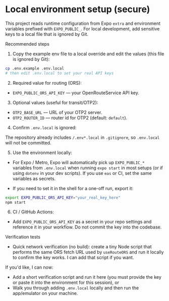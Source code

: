 # Local environment setup (secure)

This project reads runtime configuration from Expo `extra` and environment variables prefixed with `EXPO_PUBLIC_`. For local development, add sensitive keys to a local file that is ignored by Git.

Recommended steps

1. Copy the example env file to a local override and edit the values (this file is ignored by Git):

```bash
cp .env.example .env.local
# then edit .env.local to set your real API keys
```

2. Required value for routing (ORS):

- `EXPO_PUBLIC_ORS_API_KEY` — your OpenRouteService API key.

3. Optional values (useful for transit/OTP2):

- `OTP2_BASE_URL` — URL of your OTP2 server.
- `OTP2_ROUTER_ID` — router id for OTP2 (default: `default`).

4. Confirm `.env.local` is ignored:

The repository already includes `/.env*.local` in `.gitignore`, so `.env.local` will not be committed.

5. Use the environment locally:

- For Expo / Metro, Expo will automatically pick up `EXPO_PUBLIC_*` variables from `.env.local` when running `expo start` in most setups (or if using `dotenv` in your dev scripts). If you use `eas` or CI, set the same variables as secrets.

- If you need to set it in the shell for a one-off run, export it:

```bash
export EXPO_PUBLIC_ORS_API_KEY="your_real_key_here"
npm start
```

6. CI / GitHub Actions:

- Add `EXPO_PUBLIC_ORS_API_KEY` as a secret in your repo settings and reference it in your workflow. Do not commit the key into the codebase.

Verification tests

- Quick network verification (no build): create a tiny Node script that performs the same ORS fetch URL used by `useRouteORS` and run it locally to confirm the key works. I can add that script if you want.

If you'd like, I can now:
- Add a short verification script and run it here (you must provide the key or paste it into the environment for this session), or
- Walk you through adding `.env.local` locally and then run the app/emulator on your machine.
